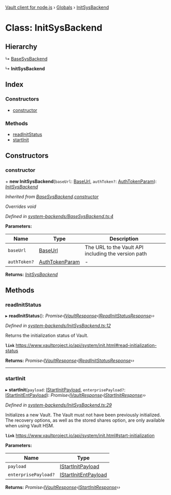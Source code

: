 [Vault client for node.js](../README.md) › [Globals](../globals.md) › [InitSysBackend](initsysbackend.md)

# Class: InitSysBackend

## Hierarchy

  ↳ [BaseSysBackend](basesysbackend.md)

  ↳ **InitSysBackend**

## Index

### Constructors

* [constructor](initsysbackend.md#constructor)

### Methods

* [readInitStatus](initsysbackend.md#readinitstatus)
* [startInit](initsysbackend.md#startinit)

## Constructors

###  constructor

\+ **new InitSysBackend**(`baseUrl`: [BaseUrl](../globals.md#baseurl), `authToken?`: [AuthTokenParam](../globals.md#authtokenparam)): *[InitSysBackend](initsysbackend.md)*

*Inherited from [BaseSysBackend](basesysbackend.md).[constructor](basesysbackend.md#constructor)*

*Overrides void*

*Defined in [system-backends/BaseSysBackend.ts:4](https://github.com/theogravity/vault-tacular/blob/058247d/src/system-backends/BaseSysBackend.ts#L4)*

**Parameters:**

Name | Type | Description |
------ | ------ | ------ |
`baseUrl` | [BaseUrl](../globals.md#baseurl) | The URL to the Vault API including the version path |
`authToken?` | [AuthTokenParam](../globals.md#authtokenparam) | - |

**Returns:** *[InitSysBackend](initsysbackend.md)*

## Methods

###  readInitStatus

▸ **readInitStatus**(): *Promise‹[IVaultResponse](../interfaces/ivaultresponse.md)‹[IReadInitStatusResponse](../globals.md#ireadinitstatusresponse)››*

*Defined in [system-backends/InitSysBackend.ts:12](https://github.com/theogravity/vault-tacular/blob/058247d/src/system-backends/InitSysBackend.ts#L12)*

Returns the initialization status of Vault.

**`link`** https://www.vaultproject.io/api/system/init.html#read-initialization-status

**Returns:** *Promise‹[IVaultResponse](../interfaces/ivaultresponse.md)‹[IReadInitStatusResponse](../globals.md#ireadinitstatusresponse)››*

___

###  startInit

▸ **startInit**(`payload`: [IStartInitPayload](../globals.md#istartinitpayload), `enterprisePayload?`: [IStartInitEntPayload](../globals.md#istartinitentpayload)): *Promise‹[IVaultResponse](../interfaces/ivaultresponse.md)‹[IStartInitResponse](../globals.md#istartinitresponse)››*

*Defined in [system-backends/InitSysBackend.ts:29](https://github.com/theogravity/vault-tacular/blob/058247d/src/system-backends/InitSysBackend.ts#L29)*

Initializes a new Vault. The Vault must not have been previously initialized. The recovery
options, as well as the stored shares option, are only available when using Vault HSM.

**`link`** https://www.vaultproject.io/api/system/init.html#start-initialization

**Parameters:**

Name | Type |
------ | ------ |
`payload` | [IStartInitPayload](../globals.md#istartinitpayload) |
`enterprisePayload?` | [IStartInitEntPayload](../globals.md#istartinitentpayload) |

**Returns:** *Promise‹[IVaultResponse](../interfaces/ivaultresponse.md)‹[IStartInitResponse](../globals.md#istartinitresponse)››*
